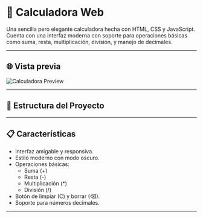 # 🧮 Calculadora Web

Una sencilla pero elegante calculadora hecha con HTML, CSS y JavaScript. Cuenta con una interfaz moderna con soporte para operaciones básicas como suma, resta, multiplicación, división, y manejo de decimales.

---

## 🌐 Vista previa

![Calculadora Preview](calculadora.png) <!-- Puedes cambiar o eliminar esta línea si no tienes una imagen de vista previa -->

---

## 📁 Estructura del Proyecto


---

## 📋 Características

- Interfaz amigable y responsiva.
- Estilo moderno con modo oscuro.
- Operaciones básicas:
  - Suma (+)
  - Resta (-)
  - Multiplicación (*)
  - División (/)
- Botón de limpiar (C) y borrar (⌫).
- Soporte para números decimales.

---

